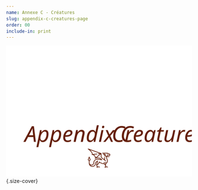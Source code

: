 ```yaml
---
name: Annexe C - Créatures
slug: appendix-c-creatures-page
order: 00
include-in: print
---
```


![Creatures](Creatures.svg){.size-cover}